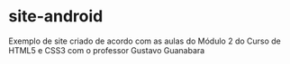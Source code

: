 # site-android
Exemplo de site criado de acordo com as aulas do Módulo 2 do Curso de HTML5 e CSS3 com o professor Gustavo Guanabara
